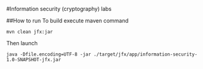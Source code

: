 #Information security (cryptography) labs

##How to run
To build execute maven command 

`mvn clean jfx:jar`

Then launch 

`java -Dfile.encoding=UTF-8 -jar ./target/jfx/app/information-security-1.0-SNAPSHOT-jfx.jar`